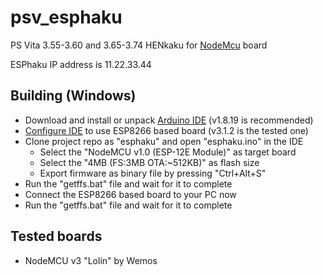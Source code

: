 # psv_esphaku
PS Vita 3.55-3.60 and 3.65-3.74 HENkaku for [NodeMcu](https://www.nodemcu.com/index_en.html#fr_54747661d775ef1a3600009e) board

ESPhaku IP address is 11.22.33.44

## Building (Windows)
  * Download and install or unpack [Arduino IDE](https://docs.arduino.cc/software/ide-v1/tutorials/PortableIDE/) (v1.8.19 is recommended)
  * [Configure IDE](https://arduino-esp8266.readthedocs.io/en/latest/installing.html) to use ESP8266 based board (v3.1.2 is the tested one)
  * Clone project repo as "esphaku" and open "esphaku.ino" in the IDE
    * Select the "NodeMCU v1.0 (ESP-12E Module)" as target board
    * Select the "4MB (FS:3MB OTA:~512KB)" as flash size
    * Export firmware as binary file by pressing "Ctrl+Alt+S"
  * Run the "getffs.bat" file and wait for it to complete
  * Connect the ESP8266 based board to your PC now
  * Run the "getffs.bat" file and wait for it to complete

## Tested boards
  * NodeMCU v3 "Lolin" by Wemos
